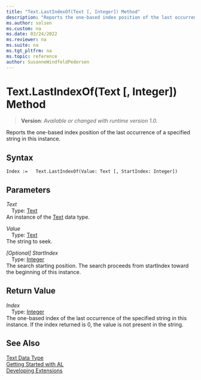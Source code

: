 ```yaml
---
title: "Text.LastIndexOf(Text [, Integer]) Method"
description: "Reports the one-based index position of the last occurrence of a specified string in this instance."
ms.author: solsen
ms.custom: na
ms.date: 03/24/2022
ms.reviewer: na
ms.suite: na
ms.tgt_pltfrm: na
ms.topic: reference
author: SusanneWindfeldPedersen
---
```

[//]: # (START>DO_NOT_EDIT)
[//]: # (IMPORTANT:Do not edit any of the content between here and the END>DO_NOT_EDIT.)
[//]: # (Any modifications should be made in the .xml files in the ModernDev repo.)
# Text.LastIndexOf(Text [, Integer]) Method
> **Version**: _Available or changed with runtime version 1.0._

Reports the one-based index position of the last occurrence of a specified string in this instance.


## Syntax
```AL
Index :=   Text.LastIndexOf(Value: Text [, StartIndex: Integer])
```
## Parameters
*Text*  
&emsp;Type: [Text](text-data-type.md)  
An instance of the [Text](text-data-type.md) data type.  

*Value*  
&emsp;Type: [Text](text-data-type.md)  
The string to seek.
        

*[Optional] StartIndex*  
&emsp;Type: [Integer](../integer/integer-data-type.md)  
The search starting position. The search proceeds from startIndex toward the beginning of this instance.  


## Return Value
*Index*  
&emsp;Type: [Integer](../integer/integer-data-type.md)  
The one-based index of the last occurrence of the specified string in this instance. If the index returned is 0, the value is not present in the string.


[//]: # (IMPORTANT: END>DO_NOT_EDIT)
## See Also
[Text Data Type](text-data-type.md)  
[Getting Started with AL](../../devenv-get-started.md)  
[Developing Extensions](../../devenv-dev-overview.md)
